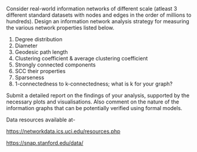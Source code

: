 Consider real-world information networks of different scale (atleast 3 different standard datasets with nodes and edges  in the order of millions to hundreds). Design an information network analysis strategy for measuring the various network properties listed below.

1. Degree distribution
2. Diameter
3. Geodesic path length
4. Clustering coefficient & average clustering coefficient
5. Strongly connected components 
6. SCC their properties
7. Sparseness
8. 1-connectedness to k-connectedness; what is k for your graph?

Submit a detailed report on the findings of your analysis, supported by the necessary plots and visualisations. Also comment on the nature of the information graphs that can be potentially verified using formal models. 

Data resources available at-

https://networkdata.ics.uci.edu/resources.php

https://snap.stanford.edu/data/
